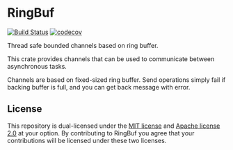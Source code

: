 RingBuf
=====

[![Build Status](https://travis-ci.org/HyeonuPark/Rubix.svg?branch=master)](https://travis-ci.org/HyeonuPark/ringbuf)
[![codecov](https://codecov.io/gh/HyeonuPark/Rubix/branch/master/graph/badge.svg)](https://codecov.io/gh/HyeonuPark/ringbuf)

Thread safe bounded channels based on ring buffer.

This crate provides channels that can be used to communicate
between asynchronous tasks.

Channels are based on fixed-sized ring buffer. Send operations simply fail
if backing buffer is full, and you can get back message with error.

## License

This repository is dual-licensed under the [MIT license][license-mit]
and [Apache license 2.0][license-apl] at your option.
By contributing to RingBuf you agree that your contributions will be licensed
under these two licenses.

<!-- links -->

[license-mit]: ./LICENSE-MIT
[license-apl]: ./LICENSE-APACHE
